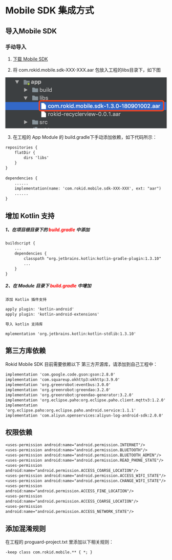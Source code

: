 # Mobile SDK 集成方式
 
## 导入Mobile SDK

### 手动导入

1. [下载 Mobile SDK](https://github.com/Rokid/RokidMobileSDKAndroidDemo/tree/master/RokidSDK)

2. 将 com.rokid.mobile.sdk-XXX-XXX.aar 包放入工程的libs目录下，如下图

![](images/sdkLib.png)

3. 在工程的 App Module 的 build.gradle下手动添加依赖，如下代码所示：

```
repositories {
    flatDir {
        dirs 'libs'
    }
}
    
dependencies {
    ......
    implementation(name: 'com.rokid.mobile.sdk-XXX-XXX', ext: "aar")
    ......
}
```

## 增加 Kotlin 支持

##### 1、在项目根目录下的 <font color=red>build.gradle </font>中添加

```
buildscript {
    ...
    dependencies {
        classpath "org.jetbrains.kotlin:kotlin-gradle-plugin:1.3.10"
        ...
    }
}
```

##### 2、在 Module 目录下 <font color=red> build.gradle </font> 中增加

    添加 Kotlin 插件支持

```
apply plugin: 'kotlin-android'
apply plugin: 'kotlin-android-extensions'
```

    导入 kotlin 支持库

```
mplementation 'org.jetbrains.kotlin:kotlin-stdlib:1.3.10'
```

## 第三方库依赖

Rokid Mobile SDK 目前需要依赖以下 第三方开源库，请添加到自己工程中：

```
implementation 'com.google.code.gson:gson:2.8.0'
implementation 'com.squareup.okhttp3:okhttp:3.9.0'
implementation 'org.greenrobot:eventbus:3.0.0'
implementation 'org.greenrobot:greendao:3.2.0'
implementation 'org.greenrobot:greendao-generator:3.2.0'
implementation 'org.eclipse.paho:org.eclipse.paho.client.mqttv3:1.2.0'
implementation 'org.eclipse.paho:org.eclipse.paho.android.service:1.1.1'
implementation 'com.aliyun.openservices:aliyun-log-android-sdk:2.0.0'
```

## 权限依赖

```
<uses-permission android:name="android.permission.INTERNET"/>
<uses-permission android:name="android.permission.BLUETOOTH"/>
<uses-permission android:name="android.permission.BLUETOOTH_ADMIN"/>
<uses-permission android:name="android.permission.READ_PHONE_STATE"/>
<uses-permission android:name="android.permission.ACCESS_COARSE_LOCATION"/>
<uses-permission android:name="android.permission.ACCESS_WIFI_STATE"/>
<uses-permission android:name="android.permission.CHANGE_WIFI_STATE"/>
<uses-permission android:name="android.permission.ACCESS_FINE_LOCATION"/>
<uses-permission android:name="android.permission.ACCESS_COARSE_LOCATION"/>
<uses-permission android:name="android.permission.ACCESS_NETWORK_STATE"/>
``` 

## 添加混淆规则

在工程的 proguard-project.txt 里添加以下相关规则：

```
-keep class com.rokid.mobile.** { *; }
```


